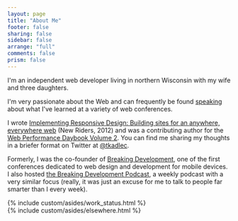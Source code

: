 ```yaml
---
layout: page
title: "About Me"
footer: false
sharing: false
sidebar: false
arrange: "full"
comments: false
prism: false
---
```

I'm an independent web developer living in northern Wisconsin with my wife and three daughters.

I'm very passionate about the Web and can frequently be found [speaking](http://timkadlec.com/talks) about what I've learned at a variety of web conferences.

I wrote [Implementing Responsive Design: Building sites for an anywhere, everywhere web](http://implementingresponsivedesign.com) (New Riders, 2012) and was a contributing author for the [Web Performance Daybook Volume 2](http://www.amazon.com/Web-Performance-Daybook-Volume-2/dp/1449332919). You can find me sharing my thoughts in a briefer format on Twitter at [@tkadlec](http://twitter.com/tkadlec).

Formerly, I was the co-founder of [Breaking Development](http://bdconf.com), one of the first conferences dedicated to web design and development for mobile devices. I also hosted [the Breaking Development Podcast](http://fsm.bdconf.com/podcast), a weekly podcast with a very similar focus (really, it was just an excuse for me to talk to people far smarter than I every week).

<div class="workStatus">
    {% include custom/asides/work_status.html %}
</div>
{% include custom/asides/elsewhere.html %}